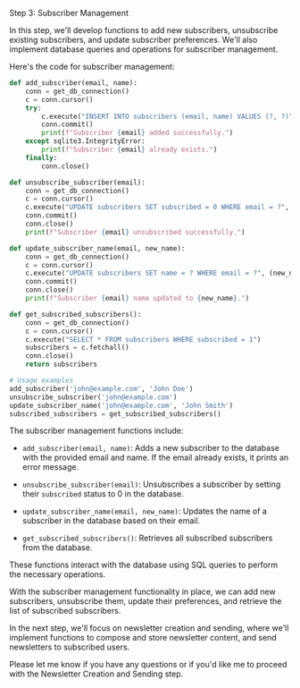Step 3: Subscriber Management

In this step, we'll develop functions to add new subscribers, unsubscribe existing subscribers, and update subscriber preferences. We'll also implement database queries and operations for subscriber management.

Here's the code for subscriber management:

```python
def add_subscriber(email, name):
    conn = get_db_connection()
    c = conn.cursor()
    try:
        c.execute("INSERT INTO subscribers (email, name) VALUES (?, ?)", (email, name))
        conn.commit()
        print(f"Subscriber {email} added successfully.")
    except sqlite3.IntegrityError:
        print(f"Subscriber {email} already exists.")
    finally:
        conn.close()

def unsubscribe_subscriber(email):
    conn = get_db_connection()
    c = conn.cursor()
    c.execute("UPDATE subscribers SET subscribed = 0 WHERE email = ?", (email,))
    conn.commit()
    conn.close()
    print(f"Subscriber {email} unsubscribed successfully.")

def update_subscriber_name(email, new_name):
    conn = get_db_connection()
    c = conn.cursor()
    c.execute("UPDATE subscribers SET name = ? WHERE email = ?", (new_name, email))
    conn.commit()
    conn.close()
    print(f"Subscriber {email} name updated to {new_name}.")

def get_subscribed_subscribers():
    conn = get_db_connection()
    c = conn.cursor()
    c.execute("SELECT * FROM subscribers WHERE subscribed = 1")
    subscribers = c.fetchall()
    conn.close()
    return subscribers

# Usage examples
add_subscriber('john@example.com', 'John Doe')
unsubscribe_subscriber('john@example.com')
update_subscriber_name('john@example.com', 'John Smith')
subscribed_subscribers = get_subscribed_subscribers()
```

The subscriber management functions include:

- `add_subscriber(email, name)`: Adds a new subscriber to the database with the provided email and name. If the email already exists, it prints an error message.

- `unsubscribe_subscriber(email)`: Unsubscribes a subscriber by setting their `subscribed` status to 0 in the database.

- `update_subscriber_name(email, new_name)`: Updates the name of a subscriber in the database based on their email.

- `get_subscribed_subscribers()`: Retrieves all subscribed subscribers from the database.

These functions interact with the database using SQL queries to perform the necessary operations.

With the subscriber management functionality in place, we can add new subscribers, unsubscribe them, update their preferences, and retrieve the list of subscribed subscribers.

In the next step, we'll focus on newsletter creation and sending, where we'll implement functions to compose and store newsletter content, and send newsletters to subscribed users.

Please let me know if you have any questions or if you'd like me to proceed with the Newsletter Creation and Sending step.
